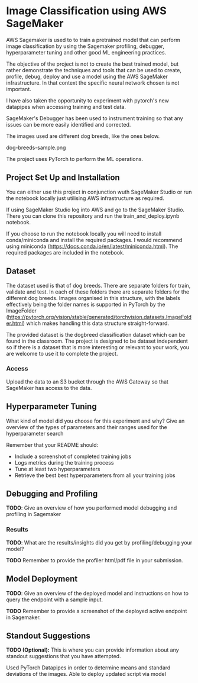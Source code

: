 # Image Classification using AWS SageMaker

AWS Sagemaker is used to to train a pretrained model that can perform image classification by using the Sagemaker profiling, debugger, hyperparameter tuning and other good ML engineering practices. 

The objective of the project is not to create the best trained model, but rather demonstrate the techniques and tools that can be used to create, profile, debug, deploy and use a model using the AWS SageMaker infrastructure. In that context the specific neural network chosen is not important.

I have also taken the opportunity to experiment with pytorch's new datapipes when accessing training and test data. 

SageMaker's Debugger has been used to instrument training so that any issues can be more easily identified and corrected.

The images used are different dog breeds, like the ones below.

dog-breeds-sample.png

The project uses PyTorch to perform the ML operations.

## Project Set Up and Installation
You can either use this project in conjunction wuth SageMaker Studio or run the notebook locally just utilising AWS infrastructure as required.

If using SageMaker Studio log into AWS and go to the SageMaker Studio. There you can clone this repository and run the train_and_deploy.ipynb notebook.

If you choose to run the notebook locally you will need to install conda/miniconda and install the required packages. I would recommend using miniconda (https://docs.conda.io/en/latest/miniconda.html). The required packages are included in the notebook.


## Dataset
The dataset used is that of dog breeds. There are separate folders for train, validate and test. In each of these folders there are separate folders for the different dog breeds. Images organised in this structure, with the labels effectively being the folder names is supported in PyTorch by the ImageFolder (https://pytorch.org/vision/stable/generated/torchvision.datasets.ImageFolder.html) which makes handling this data structure straight-forward.

The provided dataset is the dogbreed classification dataset which can be found in the classroom.
The project is designed to be dataset independent so if there is a dataset that is more interesting or relevant to your work, you are welcome to use it to complete the project.

### Access
Upload the data to an S3 bucket through the AWS Gateway so that SageMaker has access to the data. 

## Hyperparameter Tuning
What kind of model did you choose for this experiment and why? Give an overview of the types of parameters and their ranges used for the hyperparameter search

Remember that your README should:
- Include a screenshot of completed training jobs
- Logs metrics during the training process
- Tune at least two hyperparameters
- Retrieve the best best hyperparameters from all your training jobs

## Debugging and Profiling
**TODO**: Give an overview of how you performed model debugging and profiling in Sagemaker

### Results
**TODO**: What are the results/insights did you get by profiling/debugging your model?

**TODO** Remember to provide the profiler html/pdf file in your submission.


## Model Deployment
**TODO**: Give an overview of the deployed model and instructions on how to query the endpoint with a sample input.

**TODO** Remember to provide a screenshot of the deployed active endpoint in Sagemaker.

## Standout Suggestions
**TODO (Optional):** This is where you can provide information about any standout suggestions that you have attempted.

Used PyTorch Datapipes in order to determine means and standard deviations of the images.
Able to deploy updated script via model


